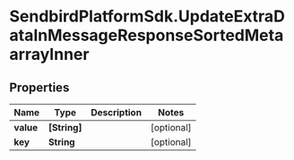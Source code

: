 # SendbirdPlatformSdk.UpdateExtraDataInMessageResponseSortedMetaarrayInner

## Properties

Name | Type | Description | Notes
------------ | ------------- | ------------- | -------------
**value** | **[String]** |  | [optional] 
**key** | **String** |  | [optional] 


